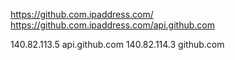 https://github.com.ipaddress.com/
https://github.com.ipaddress.com/api.github.com


140.82.113.5 api.github.com
140.82.114.3 github.com
